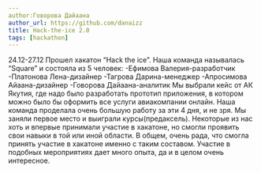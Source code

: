 ```yaml
---
author:Говорова Дайаана
author_url: https://github.com/danaizz
title: Hack-the-ice 2.0
tags: [hackathon]
---
```

24.12-27.12 Прошел хакатон “Hack the ice”. 
Наша команда называлась “Square” и состояла из 5 человек: 
-Ефимова Валерия-разработчик
-Платонова Лена-дизайнер
-Тагрова Дарина-менеджер
-Апросимова Айаана-дизайнер
-Говорова Дайаана-аналитик
Мы выбрали кейс от АК Якутия, где надо было разработать прототип приложения, в котором можно было бы оформить все услуги авиакомпании онлайн.
Наша команда проделала очень большую работу за эти 4 дня, и не зря. Мы заняли первое место и выиграли курсы(предаксель).
Некоторые из нас хоть и впервые принимали участие в хакатоне, но смогли проявить свои навыки  в той или иной области. 
В общем, очень рада, что смогла принять участие в хакатоне именно с таким составом. Участие в подобных мероприятиях дает много опыта, да и в целом очень интересное.

